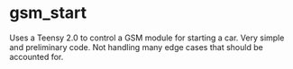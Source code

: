 # gsm_start

Uses a Teensy 2.0 to control a GSM module for starting a car. Very simple and preliminary code. Not handling many edge cases that should be accounted for.
